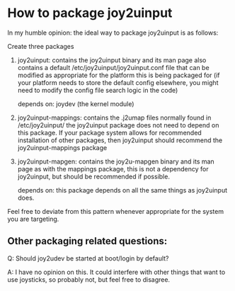 # How to package joy2uinput

In my humble opinion: the ideal way to package joy2uinput is as follows:

Create three packages

1. joy2uinput:
    contains the joy2uinput binary and its man page
    also contains a default /etc/joy2uinput/joy2uinput.conf file that can be modified as appropriate for the platform this is being packaged for
    (if your platform needs to store the default config elsewhere, you might need to modify the config file search logic in the code)

    depends on:
        joydev (the kernel module)

2. joy2uinput-mappings:
    contains the .j2umap files normally found in /etc/joy2uinput/
    the joy2uinput package does not need to depend on this package. If your package system allows for recommended installation of other packages, then joy2uinput should recommend the joy2uinput-mappings package

3. joy2uinput-mapgen:
    contains the joy2u-mapgen binary and its man page
    as with the mappings package, this is not a dependency for joy2uinput, but should be recommended if possible.

    depends on:
        this package depends on all the same things as joy2uinput does.

Feel free to deviate from this pattern whenever appropriate for the system you are targeting.

## Other packaging related questions:

Q: Should joy2udev be started at boot/login by default?

A: I have no opinion on this. It could interfere with other things that want to use joysticks, so probably not, but feel free to disagree.
